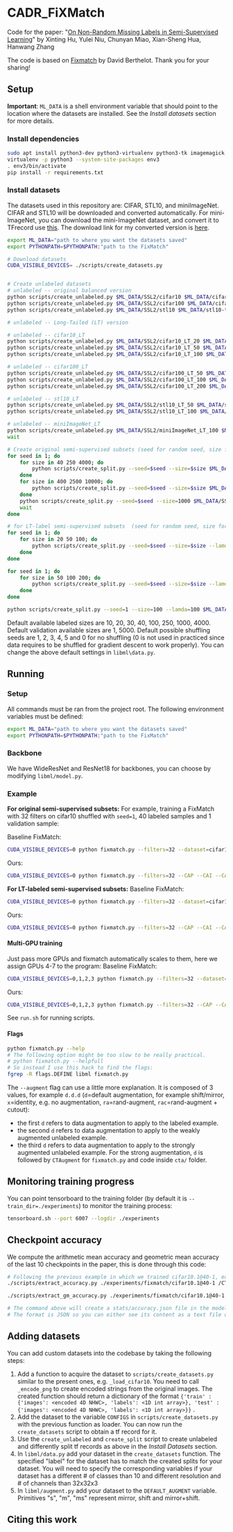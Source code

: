# CADR_FiXMatch

Code for the paper: "[On Non-Random Missing Labels in Semi-Supervised Learning]()" by 
Xinting Hu, Yulei Niu, Chunyan Miao, Xian-Sheng Hua, Hanwang Zhang

The code is based on [Fixmatch](https://github.com/google-research/fixmatch) by David Berthelot. Thank you for your sharing!


## Setup

**Important**: `ML_DATA` is a shell environment variable that should point to the location where the datasets are installed. See the *Install datasets* section for more details.

### Install dependencies

```bash
sudo apt install python3-dev python3-virtualenv python3-tk imagemagick
virtualenv -p python3 --system-site-packages env3
. env3/bin/activate
pip install -r requirements.txt
```

### Install datasets
The datasets used in this repository are: CIFAR, STL10, and miniImageNet. 
CIFAR and STL10 will be downloaded and converted automatically. For mini-ImageNet, you can download the mini-ImageNet dataset, and convert it to TFrecord use [this](https://github.com/kmonachopoulos/ImageNet-to-TFrecord/tree/c722ad22f72bb8c7c674972b25c35d1734481537). The download link for my converted version is [here](https://drive.google.com/drive/folders/15TBbksuEWYmvN9N40MdFjRxuw96W-Vh2?usp=sharing).

```bash
export ML_DATA="path to where you want the datasets saved"
export PYTHONPATH=$PYTHONPATH:"path to the FixMatch"

# Download datasets
CUDA_VISIBLE_DEVICES= ./scripts/create_datasets.py


# Create unlabeled datasets 
# unlabeled -- original balanced version
python scripts/create_unlabeled.py $ML_DATA/SSL2/cifar10 $ML_DATA/cifar10-train.tfrecord &
python scripts/create_unlabeled.py $ML_DATA/SSL2/cifar100 $ML_DATA/cifar100-train.tfrecord &
python scripts/create_unlabeled.py $ML_DATA/SSL2/stl10 $ML_DATA/stl10-train.tfrecord $ML_DATA/stl10-unlabeled.tfrecord &

# unlabeled -- Long-Tailed (LT) version 

# unlabeled -- cifar10_LT
python scripts/create_unlabeled.py $ML_DATA/SSL2/cifar10_LT_20 $ML_DATA/cifar10-train.tfrecord &
python scripts/create_unlabeled.py $ML_DATA/SSL2/cifar10_LT_50 $ML_DATA/cifar10-train.tfrecord &
python scripts/create_unlabeled.py $ML_DATA/SSL2/cifar10_LT_100 $ML_DATA/cifar10_LT_100-train.tfrecord &

# unlabeled -- cifar100_LT
python scripts/create_unlabeled.py $ML_DATA/SSL2/cifar100_LT_50 $ML_DATA/cifar100_LT_50-train.tfrecord &
python scripts/create_unlabeled.py $ML_DATA/SSL2/cifar100_LT_100 $ML_DATA/cifar100_LT_100-train.tfrecord &
python scripts/create_unlabeled.py $ML_DATA/SSL2/cifar100_LT_200 $ML_DATA/cifar100-train.tfrecord &

# unlabeled -- stl10_LT
python scripts/create_unlabeled.py $ML_DATA/SSL2/stl10_LT_50 $ML_DATA/stl10-train.tfrecord $ML_DATA/stl10-unlabeled.tfrecord &
python scripts/create_unlabeled.py $ML_DATA/SSL2/stl10_LT_100 $ML_DATA/stl10-train.tfrecord $ML_DATA/stl10-unlabeled.tfrecord &

# unlabeled -- miniImageNet_LT
python scripts/create_unlabeled.py $ML_DATA/SSL2/miniImageNet_LT_100 $ML_DATA/miniImageNet-train.tfrecord 
wait

# Create original semi-supervised subsets (seed for random seed, size for the whole size of the labeled data)
for seed in 1; do
    for size in 40 250 4000; do
        python scripts/create_split.py --seed=$seed --size=$size $ML_DATA/SSL2/cifar10 $ML_DATA/cifar10-train.tfrecord &
    done
    for size in 400 2500 10000; do
        python scripts/create_split.py --seed=$seed --size=$size $ML_DATA/SSL2/cifar100 $ML_DATA/cifar100-train.tfrecord &
    done
    python scripts/create_split.py --seed=$seed --size=1000 $ML_DATA/SSL2/stl10 $ML_DATA/stl10-train.tfrecord $ML_DATA/stl10-unlabeled.tfrecord &
    wait
done

# for LT-label semi-supervised subsets  (seed for random seed, size for the max size of labeled data among classes, lamda for imabalance ratio of the labeled data)
for seed in 1; do
    for size in 20 50 100; do
        python scripts/create_split.py --seed=$seed --size=$size --lamda=$size $ML_DATA/SSL2/cifar10_LT_$size $ML_DATA/cifar10-train.tfrecord &
    done
done 

for seed in 1; do
    for size in 50 100 200; do
        python scripts/create_split.py --seed=$seed --size=$size --lamda=50 $ML_DATA/SSL2/cifar100_LT_$size $ML_DATA/cifar100-train.tfrecord &
    done
done 

python scripts/create_split.py --seed=1 --size=100 --lamda=100 $ML_DATA/SSL2/miniImageNet_LT_100 $ML_DATA/miniImageNet_LT_100-train.tfrecord &


```
Default available labeled sizes are 10, 20, 30, 40, 100, 250, 1000, 4000.
Default validation available sizes are 1, 5000.
Default possible shuffling seeds are 1, 2, 3, 4, 5 and 0 for no shuffling (0 is not used in practiced since data requires to be
shuffled for gradient descent to work properly).
You can change the above default settings in `libml\data.py`.

## Running

### Setup

All commands must be ran from the project root. The following environment variables must be defined:
```bash
export ML_DATA="path to where you want the datasets saved"
export PYTHONPATH=$PYTHONPATH:"path to the FixMatch"
```
### Backbone 
We have WideResNet and ResNet18 for backbones, you can choose by modifying `libml/model.py`.

### Example

**For original semi-supervised subsets:**
For example, training a FixMatch with 32 filters on cifar10 shuffled with `seed=1`, 40 labeled samples and 1 validation sample:

Baseline FixMatch:
```bash
CUDA_VISIBLE_DEVICES=0 python fixmatch.py --filters=32 --dataset=cifar10.1@40-1 --train_dir ./experiments/fixmatch
```

Ours:
```bash
CUDA_VISIBLE_DEVICES=0 python fixmatch.py --filters=32 --CAP --CAI --CADR --dataset=cifar10.1@40-1 --train_dir ./experiments/fixmatch
```


**For LT-labeled semi-supervised subsets:**
Baseline FixMatch:
```bash
CUDA_VISIBLE_DEVICES=0 python fixmatch.py --filters=32 --dataset=cifar10_LT_20.1@20-1 --train_dir ./experiments/fixmatch
```

Ours:
```bash
CUDA_VISIBLE_DEVICES=0 python fixmatch.py --filters=32 --CAP --CAI --CADR --dataset=cifar10_LT_20.1@20-1 --train_dir ./experiments/fixmatch
```


#### Multi-GPU training
Just pass more GPUs and fixmatch automatically scales to them, here we assign GPUs 4-7 to the program:
Baseline FixMatch:
```bash
CUDA_VISIBLE_DEVICES=0,1,2,3 python fixmatch.py --filters=32 --dataset=cifar10_LT_20.1@20-1 --train_dir ./experiments/fixmatch --devicenum=4
```

Ours:
```bash
CUDA_VISIBLE_DEVICES=0,1,2,3 python fixmatch.py --filters=32 --CAP --CAI --CADR --dataset=cifar10_LT_20.1@20-1 --train_dir ./experiments/fixmatch --devicenum=4
```

See `run.sh` for running scripts.


#### Flags

```bash
python fixmatch.py --help
# The following option might be too slow to be really practical.
# python fixmatch.py --helpfull
# So instead I use this hack to find the flags:
fgrep -R flags.DEFINE libml fixmatch.py
```

The `--augment` flag can use a little more explanation. It is composed of 3 values, for example `d.d.d`
(`d`=default augmentation, for example shift/mirror, `x`=identity, e.g. no augmentation, `ra`=rand-augment,
 `rac`=rand-augment + cutout):
- the first `d` refers to data augmentation to apply to the labeled example. 
- the second `d` refers to data augmentation to apply to the weakly augmented unlabeled example. 
- the third `d` refers to data augmentation to apply to the strongly augmented unlabeled example. For the strong
augmentation, `d` is followed by `CTAugment` for `fixmatch.py` and code inside `cta/` folder.



## Monitoring training progress

You can point tensorboard to the training folder (by default it is `--train_dir=./experiments`) to monitor the training
process:

```bash
tensorboard.sh --port 6007 --logdir ./experiments
```

## Checkpoint accuracy

We compute the arithmetic mean accuracy and geometric mean accuracy of the last 10 checkpoints in the paper, this is done through this code:

```bash
# Following the previous example in which we trained cifar10.1@40-1, extracting accuracy:
./scripts/extract_accuracy.py ./experiments/fixmatch/cifar10.1@40-1 /CTAugment_depth2_th0.80_decay0.990/FixMatch_archresnet_batch64_confidence0.95_filters32_lr0.03_nclass10_repeat4_scales3_uratio7_wd0.0005_wu1.0/

./scripts/extract_gm_accuracy.py ./experiments/fixmatch/cifar10.1@40-1 /CTAugment_depth2_th0.80_decay0.990/FixMatch_archresnet_batch64_confidence0.95_filters32_lr0.03_nclass10_repeat4_scales3_uratio7_wd0.0005_wu1.0/

# The command above will create a stats/accuracy.json file in the model folder.
# The format is JSON so you can either see its content as a text file or process it to your liking.
```

## Adding datasets
You can add custom datasets into the codebase by taking the following steps:

1. Add a function to acquire the dataset to `scripts/create_datasets.py` similar to the present ones, e.g. `_load_cifar10`. 
You need to call `_encode_png` to create encoded strings from the original images.
The created function should return a dictionary of the format 
`{'train' : {'images': <encoded 4D NHWC>, 'labels': <1D int array>},
'test' : {'images': <encoded 4D NHWC>, 'labels': <1D int array>}}` .
2. Add the dataset to the variable `CONFIGS` in `scripts/create_datasets.py` with the previous function as loader. 
You can now run the `create_datasets` script to obtain a tf record for it.
3. Use the `create_unlabeled` and `create_split` script to create unlabeled and differently split tf records as above in the *Install Datasets* section.
4. In `libml/data.py` add your dataset in the `create_datasets` function. The specified "label" for the dataset has to match
the created splits for your dataset. You will need to specify the corresponding variables if your dataset 
has a different # of classes than 10 and different resolution and # of channels than 32x32x3
5. In `libml/augment.py` add your dataset to the `DEFAULT_AUGMENT` variable. Primitives "s", "m", "ms" represent mirror, shift and mirror+shift. 

## Citing this work

<!-- ```bibtex
@article{sohn2020fixmatch,
    title={FixMatch: Simplifying Semi-Supervised Learning with Consistency and Confidence},
    author={Kihyuk Sohn and David Berthelot and Chun-Liang Li and Zizhao Zhang and Nicholas Carlini and Ekin D. Cubuk and Alex Kurakin and Han Zhang and Colin Raffel},
    journal={arXiv preprint arXiv:2001.07685},
    year={2020},
}
```
 -->